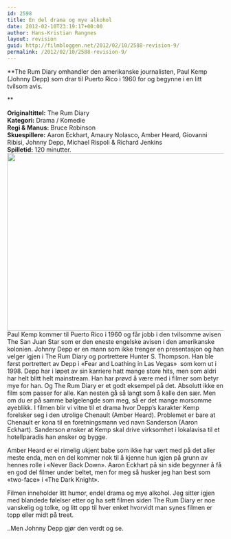```yaml
---
id: 2598
title: En del drama og mye alkohol
date: 2012-02-10T23:19:17+00:00
author: Hans-Kristian Rangnes
layout: revision
guid: http://filmbloggen.net/2012/02/10/2588-revision-9/
permalink: /2012/02/10/2588-revision-9/
---
```

**The Rum Diary omhandler den amerikanske journalisten, Paul Kemp (Johnny Depp) som drar til Puerto Rico i 1960 for og begynne i en litt tvilsom avis. <!--more-->

  
** 

**Originaltittel:** The Rum Diary  
**Kategori:** Drama / Komedie  
**Regi & Manus:** Bruce Robinson  
**Skuespillere:** Aaron Eckhart, Amaury Nolasco, Amber Heard, Giovanni Ribisi, Johnny Depp, Michael Rispoli & Richard Jenkins  
**Spilletid:** 120 minutter.  
<a href="http://filmbloggen.net/?attachment_id=2595" rel="attachment wp-att-2595"><img class="alignnone size-large wp-image-2595" src="http://filmbloggen.net/wp-content/uploads//2012/02/the-rum-diary-620x412.jpg" alt="" width="620" height="412" /></a>  
Paul Kemp kommer til Puerto Rico i 1960 og får jobb i den tvilsomme avisen The San Juan Star som er den eneste engelske avisen i den amerikanske kolonien. Johnny Depp er en mann som ikke trenger en presentasjon og han velger igjen i The Rum Diary og portrettere Hunter S. Thompson. Han ble først portrettert av Depp i &laquo;Fear and Loathing in Las Vegas&raquo;  som kom ut i 1998. Depp har i løpet av sin karriere hatt mange store hits, men som aldri har helt blitt helt mainstream. Han har prøvd å være med i filmer som betyr mye for han. Og The Rum Diary er et godt eksempel på det. Absolutt ikke en film som passer for alle. Kan nesten gå så langt som å kalle den sær. Men om du er på samme bølgelengde som meg, så er det mange morsomme øyeblikk. I filmen blir vi vitne til et drama hvor Depp&#8217;s karakter Kemp forelsker seg i den utrolige Chenault (Amber Heard). Problemet er bare at Chenault er kona til en foretningsmann ved navn Sanderson (Aaron Eckhart). Sanderson ønsker at Kemp skal drive virksomhet i lokalavisa til et hotellparadis han ønsker og bygge.

Amber Heard er ei rimelig ukjent babe som ikke har vært med på det aller meste enda, men en del kommer nok til å kjenne hun igjen på grunn av hennes rolle i &laquo;Never Back Down&raquo;. Aaron Eckhart på sin side begynner å få en god del filmer under beltet, men for meg så husker jeg han best som &laquo;two-face&raquo; i &laquo;The Dark Knight&raquo;.

Filmen inneholder litt humor, endel drama og mye alkohol. Jeg sitter igjen med blandede følelser etter og ha sett filmen siden The Rum Diary er noe vanskelig og tolke, og litt opp til hver enket hvorvidt man synes filmen er topp eller midt på treet.

..Men Johnny Depp gjør den verdt og se.